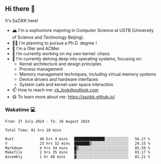 ## Hi there 👋

It's SaZiKK here!

- 🏔️ I'm a sophomore majoring in Computer Science  at USTB (University of Science and Technology Beijing).
- 🧑‍🎓 I'm planning to pursue a Ph.D. degree！
- 🚀 I'm a OIer and ACMer.
- 🔭 I’m currently working on my own kernel: chaos.
- 🌱 I'm currently delving deep into operating systems, focusing on:
  - Kernel architecture and design principles
  - Process management
  - Memory management techniques, including virtual memory systems
  - Device drivers and hardware interfaces
  - System calls and kernel-user space interaction
- 📫 How to reach me: ck_look@outlook.com
- 😄 To learn more about me: https://sazikk.github.io/

  
<!--
**SaZiKK/SaZiKK** is a ✨ _special_ ✨ repository because its `README.md` (this file) appears on your GitHub profile.

Here are some ideas to get you started:

- 🔭 I’m currently working on ...
- 🌱 I’m currently learning ...
- 👯 I’m looking to collaborate on ...
- 🤔 I’m looking for help with ...
- 💬 Ask me about ...
- 📫 How to reach me: ...
- 😄 Pronouns: ...
- ⚡ Fun fact: ...
-->

### Wakatime 💻

<!--START_SECTION:waka-->

```txt
From: 27 July 2024 - To: 26 August 2024

Total Time: 81 hrs 18 mins

Rust            46 hrs 4 mins   ██████████████░░░░░░░░░░░   56.27 %
V               23 hrs 52 mins  ███████▒░░░░░░░░░░░░░░░░░   29.15 %
Markdown        4 hrs 34 mins   █▒░░░░░░░░░░░░░░░░░░░░░░░   05.59 %
Makefile        2 hrs 35 mins   ▓░░░░░░░░░░░░░░░░░░░░░░░░   03.17 %
Assembly        1 hr 48 mins    ▓░░░░░░░░░░░░░░░░░░░░░░░░   02.21 %
```

<!--END_SECTION:waka-->
